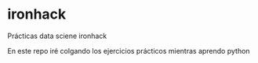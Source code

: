 # ironhack
Prácticas data sciene ironhack

En este repo iré colgando los ejercicios prácticos mientras aprendo python
